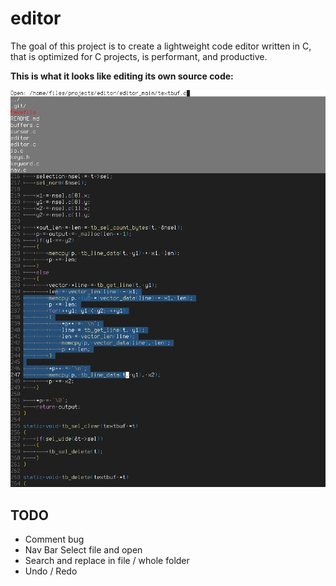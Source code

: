 # editor

The goal of this project is to create a lightweight code editor written in C,
that is optimized for C projects, is performant, and productive.

**This is what it looks like editing its own source code:**

![Screenshot of Editor](screenshot0.png)

## TODO

- Comment bug
- Nav Bar Select file and open
- Search and replace in file / whole folder
- Undo / Redo
